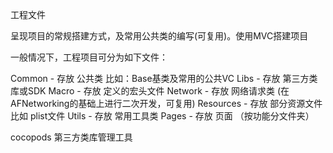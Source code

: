 工程文件

呈现项目的常规搭建方式，及常用公共类的编写(可复用)。使用MVC搭建项目

一般情况下，工程项目可分为如下文件：

Common - 存放 公共类 比如：Base基类及常用的公共VC
Libs - 存放 第三方类库或SDK
Macro - 存放 定义的宏头文件
Network - 存放 网络请求类 (在AFNetworking的基础上进行二次开发，可复用)
Resources - 存放 部分资源文件 比如 plist文件
Utils - 存放 常用工具类
Pages - 存放 页面 （按功能分文件夹）

cocopods 第三方类库管理工具
